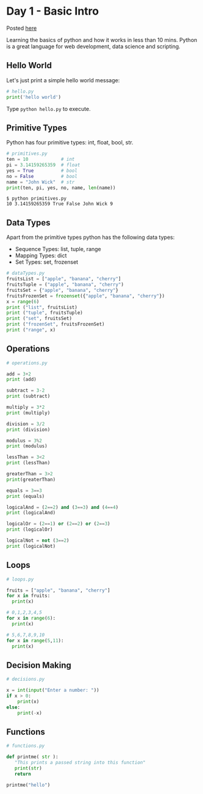 
# Day 1 - Basic Intro

Posted [here](https://www.codingholygrail.com/learn-python-in-10-mins)

Learning the basics of python and how it works in less than 10 mins. Python is a great language for web development, data science and scripting.

## Hello World

Let's just print a simple hello world message:

```python
# hello.py
print('hello world')
```

Type `python hello.py` to execute.

## Primitive Types

Python has four primitive types: int, float, bool, str.

```python
# primitives.py
ten = 10            # int
pi = 3.14159265359  # float
yes = True          # bool
no = False          # bool
name = "John Wick"  # str
print(ten, pi, yes, no, name, len(name))
```

```shellsession
$ python primitives.py
10 3.14159265359 True False John Wick 9
```

## Data Types

Apart from the primitive types python has the following data types:

- Sequence Types: list, tuple, range
- Mapping Types: dict
- Set Types: set, frozenset

```python
# dataTypes.py
fruitsList = ["apple", "banana", "cherry"]
fruitsTuple = ("apple", "banana", "cherry")
fruitsSet = {"apple", "banana", "cherry"}
fruitsFrozenSet = frozenset({"apple", "banana", "cherry"})
x = range(6)
print ("list", fruitsList)
print ("tuple", fruitsTuple)
print ("set", fruitsSet)
print ("frozenSet", fruitsFrozenSet)
print ("range", x)
```

## Operations

```python
# operations.py

add = 3+2
print (add)

subtract = 3-2
print (subtract)

multiply = 3*2
print (multiply)

division = 3/2
print (division)

modulus = 3%2
print (modulus)

lessThan = 3<2
print (lessThan)

greaterThan = 3>2
print(greaterThan)

equals = 3==3
print (equals)

logicalAnd = (2==2) and (3==3) and (4==4)
print (logicalAnd)

logicalOr = (2==1) or (2==2) or (2==3)
print (logicalOr)

logicalNot = not (3==2)
print (logicalNot)
```

## Loops

```python
# loops.py

fruits = ["apple", "banana", "cherry"]
for x in fruits:
  print(x)

# 0,1,2,3,4,5 
for x in range(6):
  print(x)

# 5,6,7,8,9,10
for x in range(5,11):
  print(x)
```

## Decision Making

```python
# decisions.py

x = int(input("Enter a number: "))
if x > 0:
    print(x)
else:
    print(-x)
```

## Functions

```python
# functions.py

def printme( str ):
   "This prints a passed string into this function"
   print(str)
   return

printme("hello")
```
